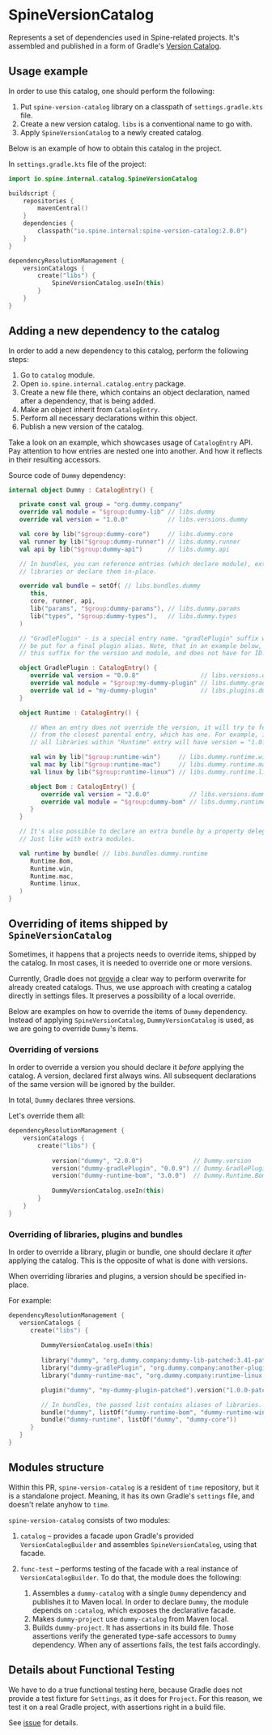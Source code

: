 # SpineVersionCatalog

Represents a set of dependencies used in Spine-related projects. It's assembled 
and published in a form of Gradle's [Version Catalog](https://docs.gradle.org/current/userguide/platforms.html#sec:sharing-catalogs).


## Usage example

In order to use this catalog, one should perform the following:

 1. Put `spine-version-catalog` library on a classpath of `settings.gradle.kts` file.
 2. Create a new version catalog. `libs` is a conventional name to go with.
 3. Apply `SpineVersionCatalog` to a newly created catalog.

Below is an example of how to obtain this catalog in the project.

In `settings.gradle.kts` file of the project:

```kotlin
import io.spine.internal.catalog.SpineVersionCatalog

buildscript {
    repositories {
        mavenCentral()
    }
    dependencies {
        classpath("io.spine.internal:spine-version-catalog:2.0.0")
    }
}

dependencyResolutionManagement {
    versionCatalogs {
        create("libs") {
            SpineVersionCatalog.useIn(this)
        }
    }
}
```


## Adding a new dependency to the catalog

In order to add a new dependency to this catalog, perform the following steps:

 1. Go to `catalog` module.
 2. Open `io.spine.internal.catalog.entry` package.
 3. Create a new file there, which contains an object declaration, named after 
    a dependency, that is being added.
 4. Make an object inherit from `CatalogEntry`. 
 5. Perform all necessary declarations within this object.
 6. Publish a new version of the catalog.

Take a look on an example, which showcases usage of `CatalogEntry` API. Pay attention
to how entries are nested one into another. And how it reflects in their resulting accessors.

Source code of `Dummy` dependency:

```kotlin
internal object Dummy : CatalogEntry() {

   private const val group = "org.dummy.company"
   override val module = "$group:dummy-lib" // libs.dummy
   override val version = "1.0.0"           // libs.versions.dummy

   val core by lib("$group:dummy-core")     // libs.dummy.core
   val runner by lib("$group:dummy-runner") // libs.dummy.runner
   val api by lib("$group:dummy-api")       // libs.dummy.api

   // In bundles, you can reference entries (which declare module), extra
   // libraries or declare them in-place.

   override val bundle = setOf( // libs.bundles.dummy
      this,
      core, runner, api,
      lib("params", "$group:dummy-params"), // libs.dummy.params
      lib("types", "$group:dummy-types"),   // libs.dummy.types
   )

   // "GradlePlugin" - is a special entry name. "gradlePlugin" suffix will not
   // be put for a final plugin alias. Note, that in an example below, we have
   // this suffix for the version and module, and does not have for ID.

   object GradlePlugin : CatalogEntry() {
      override val version = "0.0.8"                 // libs.versions.dummy.gradlePlugin
      override val module = "$group:my-dummy-plugin" // libs.dummy.gradlePlugin
      override val id = "my-dummy-plugin"            // libs.plugins.dummy
   }

   object Runtime : CatalogEntry() {

      // When an entry does not override the version, it will try to fetch it
      // from the closest parental entry, which has one. For example, in this case,
      // all libraries within "Runtime" entry will have version = "1.0.0".

      val win by lib("$group:runtime-win")     // libs.dummy.runtime.win
      val mac by lib("$group:runtime-mac")     // libs.dummy.runtime.mac
      val linux by lib("$group:runtime-linux") // libs.dummy.runtime.linux

      object Bom : CatalogEntry() {
         override val version = "2.0.0"           // libs.versions.dummy.runtime.bom
         override val module = "$group:dummy-bom" // libs.dummy.runtime.bom
      }
   }

   // It's also possible to declare an extra bundle by a property delegate.
   // Just like with extra modules.

   val runtime by bundle( // libs.bundles.dummy.runtime
      Runtime.Bom,
      Runtime.win,
      Runtime.mac,
      Runtime.linux,
   )
}
```


## Overriding of items shipped by `SpineVersionCatalog`

Sometimes, it happens that a projects needs to override items, shipped by the catalog.
In most cases, it is needed to override one or more versions.

Currently, Gradle does not [provide](https://github.com/gradle/gradle/issues/20836) 
a clear way to perform overwrite for already created catalogs. Thus, we use approach
with creating a catalog directly in settings files. It preserves a possibility
of a local override.

Below are examples on how to override the items of `Dummy` dependency. Instead of
applying `SpineVersionCatalog`, `DummyVersionCatalog` is used, as we are going to
override `Dummy`'s items.

### Overriding of versions

In order to override a version you should declare it *before* applying the catalog.
A version, declared first always wins. All subsequent declarations of the same version
will be ignored by the builder.

In total, `Dummy` declares three versions.

Let's override them all:

```kotlin
dependencyResolutionManagement {
    versionCatalogs {
        create("libs") {
           
            version("dummy", "2.0.0")              // Dummy.version
            version("dummy-gradlePlugin", "0.0.9") // Dummy.GradlePlugin.version
            version("dummy-runtime-bom", "3.0.0")  // Dummy.Runtime.Bom.version
           
            DummyVersionCatalog.useIn(this)
        }
    }
}
```

### Overriding of libraries, plugins and bundles

In order to override a library, plugin or bundle, one should declare it *after* 
applying the catalog. This is the opposite of what is done with versions.

When overriding libraries and plugins, a version should be specified in-place.

For example:

```kotlin
dependencyResolutionManagement {
   versionCatalogs {
      create("libs") {
         
         DummyVersionCatalog.useIn(this)
         
         library("dummy", "org.dummy.company:dummy-lib-patched:3.41-patched")           // Dummy.module + version
         library("dummy-gradlePlugin", "org.dummy.company:another-plugin:3.41-patched") // Dummy.GradlePlugin.module + version
         library("dummy-runtime-mac", "org.dummy.company:runtime-linux:3.41-patched")   // Dummy.Runtime.mac + version

         plugin("dummy", "my-dummy-plugin-patched").version("1.0.0-patched") // Dummy.GradlePlugin.id + version

         // In bundles, the passed list contains aliases of libraries. 
         bundle("dummy", listOf("dummy-runtime-bom", "dummy-runtime-win"))   // Dummy.bundle
         bundle("dummy-runtime", listOf("dummy", "dummy-core"))              // Dummy.runtime
      }
   }
}
```


## Modules structure

Within this PR, `spine-version-catalog` is a resident of `time` repository, but
it is a standalone project. Meaning, it has its own Gradle's `settings` file,
and doesn't relate anyhow to `time`.

`spine-version-catalog` consists of two modules:

1. `catalog` – provides a facade upon Gradle's provided `VersionCatalogBuilder`
   and assembles `SpineVersionCatalog`, using that facade.
2. `func-test` – performs testing of the facade with a real instance of `VersionCatalogBuilder`.
   To do that, the module does the following:

   1. Assembles a `dummy-catalog` with a single `Dummy` dependency and publishes
      it to Maven local. In order to declare `Dummy`, the module depends on `:catalog`, 
      which exposes the declarative facade.
   2. Makes `dummy-project` use `dummy-catalog` from Maven local. 
   3. Builds `dummy-project`. It has assertions in its build file. Those assertions 
      verify the generated type-safe accessors to `Dummy` dependency. When any 
      of assertions fails, the test fails accordingly.


## Details about Functional Testing

We have to do a true functional testing here, because Gradle does not provide 
a test fixture for `Settings`, as it does for `Project`. For this reason, we test 
it on a real Gradle project, with assertions right in a build file.

See [issue](https://github.com/gradle/gradle/issues/20807) for details.

